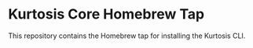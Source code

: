Kurtosis Core Homebrew Tap
==========================
This repository contains the Homebrew tap for installing the Kurtosis CLI.
